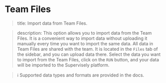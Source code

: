 # Team Files

> title: Import data from Team Files.

> description:
> This option allows you to import data from the Team Files. It is a convenient way to import data without uploading it manually every time you want to import the same data.
> All data in Team Files are shared with the team. It is located in the `Files` tab of the sidebar, and you can upload data there.
> Select the data you want to import from the Team Files, click on the `RUN` button, and your data will be imported to the Supervisely platform.

> ℹ️ Supported data types and formats are provided in the docs.
